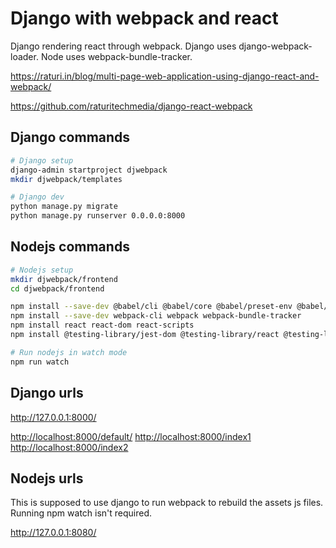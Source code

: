 # Django with webpack and react

Django rendering react through webpack. Django uses django-webpack-loader. Node uses webpack-bundle-tracker.

https://raturi.in/blog/multi-page-web-application-using-django-react-and-webpack/

https://github.com/raturitechmedia/django-react-webpack

## Django commands

```bash
# Django setup
django-admin startproject djwebpack
mkdir djwebpack/templates

# Django dev
python manage.py migrate
python manage.py runserver 0.0.0.0:8000
```

## Nodejs commands

```bash
# Nodejs setup
mkdir djwebpack/frontend
cd djwebpack/frontend

npm install --save-dev @babel/cli @babel/core @babel/preset-env @babel/preset-react @babel/register babel-loader
npm install --save-dev webpack-cli webpack webpack-bundle-tracker
npm install react react-dom react-scripts
npm install @testing-library/jest-dom @testing-library/react @testing-library/user-event

# Run nodejs in watch mode
npm run watch
```

## Django urls

<http://127.0.0.1:8000/>

<http://localhost:8000/default/>
<http://localhost:8000/index1>
<http://localhost:8000/index2>

## Nodejs urls

This is supposed to use django to run webpack to rebuild the assets js files.
Running npm watch isn't required.

<http://127.0.0.1:8080/>
